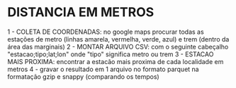 # DISTANCIA EM METROS

1 - COLETA DE COORDENADAS: no google maps procurar todas as estações de metro (linhas amarela, vermelha, verde, azul) e trem (dentro da área das marginais)
2 - MONTAR ARQUIVO CSV: com o seguinte cabeçalho "estacao;tipo;lat;lon" onde "tipo" significa metro ou trem
3 - ESTACAO MAIS PROXIMA: encontrar a estacão mais proxima de cada localidade em metros
4 - gravar o resultado em 1 arquivo no formato parquet na formatação gzip e snappy (comparando os tempos)
